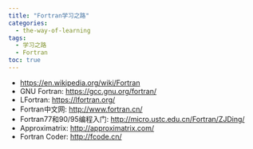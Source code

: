 ```yaml
---
title: "Fortran学习之路"
categories:
  - the-way-of-learning
tags:
  - 学习之路
  - Fortran
toc: true
---
```


* <https://en.wikipedia.org/wiki/Fortran>
* GNU Fortran: <https://gcc.gnu.org/fortran/>
* LFortran: <https://lfortran.org/>
* Fortran中文网: <http://www.fortran.cn/>
* Fortran77和90/95编程入门: <http://micro.ustc.edu.cn/Fortran/ZJDing/>
* Approximatrix: <http://approximatrix.com/>
* Fortran Coder: <http://fcode.cn/>

